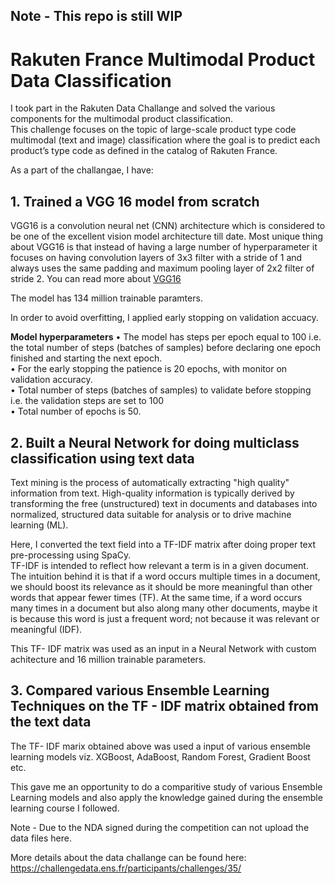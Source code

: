 ## Note - This repo is still WIP

# Rakuten France Multimodal Product Data Classification 

I took part in the Rakuten Data Challange and solved the various components for the multimodal product classification.  
This challenge focuses on the topic of large-scale product type code multimodal (text and image) classification where the goal is to predict each product’s type code as defined in the catalog of Rakuten France.  

As a part of the challangae, I have:

## 1. Trained a VGG 16 model from scratch
VGG16 is a convolution neural net (CNN) architecture which is considered
to be one of the excellent vision model architecture till date. Most
unique thing about VGG16 is that instead of having a large number
of hyperparameter it focuses on having convolution layers of 3x3
filter with a stride of 1 and always uses the same padding and
maximum pooling layer of 2x2 filter of stride 2.
You can read more about [VGG16](https://neurohive.io/en/popular-networks/vgg16/)

The model has 134 million trainable paramters. 

In order to avoid overfitting, I applied early stopping on validation accuacy. 

**Model hyperparameters**
• The model has steps per epoch equal to 100 i.e. the total
number of steps (batches of samples) before declaring one
epoch finished and starting the next epoch.  
• For the early stopping the patience is 20 epochs, with
monitor on validation accuracy.  
• Total number of steps (batches of samples) to validate
before stopping i.e. the validation steps are set to 100  
• Total number of epochs is 50.  

## 2. Built a Neural Network for doing multiclass classification using text data
  
Text mining is the process of automatically extracting "high
quality" information from text. High-quality information is
typically derived by transforming the free (unstructured) text in
documents and databases into normalized, structured data suitable
for analysis or to drive machine learning (ML).

Here, I converted the text field into a TF-IDF matrix after doing proper text pre-processing using SpaCy.  
TF-IDF is intended to reflect how
relevant a term is in a given document. The intuition behind it is
that if a word occurs multiple times in a document, we should boost
its relevance as it should be more meaningful than other words that
appear fewer times (TF). At the same time, if a word occurs many
times in a document but also along many other documents, maybe
it is because this word is just a frequent word; not because it was
relevant or meaningful (IDF).  

This TF- IDF matrix was used as an input in a Neural Network with custom  achitecture and 16 million trainable parameters. 

## 3. Compared various Ensemble Learning Techniques on the TF - IDF matrix obtained from the text data
  
The TF- IDF marix obtained above was used a input of various ensemble learning models viz. XGBoost, AdaBoost, Random Forest, Gradient Boost etc.  

This gave me an opportunity to do a comparitive study of various Ensemble Learning models and also apply the knowledge gained during the ensemble learning course I followed. 

Note - Due to the NDA signed during the competition can not upload the data files here.  

More details about the data challange can be found here:
https://challengedata.ens.fr/participants/challenges/35/
